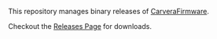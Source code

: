 This repository manages binary releases of [CarveraFirmware](https://www.makera.com). 

Checkout the [Releases Page](https://github.com/MakeraInc/CarveraFirmware/releases) for downloads.
